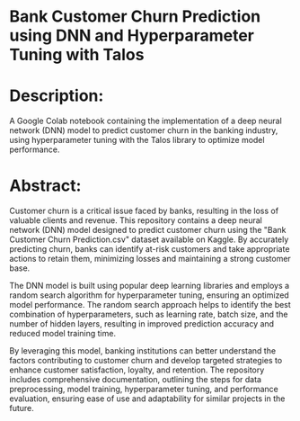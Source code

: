 # Bank Customer Churn Prediction using DNN and Hyperparameter Tuning with Talos

# Description:
A Google Colab notebook containing the implementation of a deep neural network (DNN) model to predict customer churn in the banking industry, using hyperparameter tuning with the Talos library to optimize model performance.

# Abstract:
Customer churn is a critical issue faced by banks, resulting in the loss of valuable clients and revenue. This repository contains a deep neural network (DNN) model designed to predict customer churn using the "Bank Customer Churn Prediction.csv" dataset available on Kaggle. By accurately predicting churn, banks can identify at-risk customers and take appropriate actions to retain them, minimizing losses and maintaining a strong customer base.

The DNN model is built using popular deep learning libraries and employs a random search algorithm for hyperparameter tuning, ensuring an optimized model performance. The random search approach helps to identify the best combination of hyperparameters, such as learning rate, batch size, and the number of hidden layers, resulting in improved prediction accuracy and reduced model training time.

By leveraging this model, banking institutions can better understand the factors contributing to customer churn and develop targeted strategies to enhance customer satisfaction, loyalty, and retention. The repository includes comprehensive documentation, outlining the steps for data preprocessing, model training, hyperparameter tuning, and performance evaluation, ensuring ease of use and adaptability for similar projects in the future.

